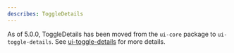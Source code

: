```yaml
---
describes: ToggleDetails
---
```


As of 5.0.0, ToggleDetails has been moved from the `ui-core` package to `ui-toggle-details`.
See [ui-toggle-details](#ui-toggle-details) for more details.
